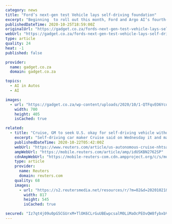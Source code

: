 ```yaml
---
category: news
title: "Ford’s next-gen test Vehicle lays self-driving foundation"
excerpt: "Beginning  to roll out this month, Ford and Argo AI‘s fourth-generation self-driving test vehicles are built on the Escape Hybrid platform and feature the latest advancements in sensing and computing technology."
publishedDateTime: 2020-10-25T18:59:00Z
originalUrl: "https://gadget.co.za/fords-next-gen-test-vehicle-lays-self-driving-foundation/"
webUrl: "https://gadget.co.za/fords-next-gen-test-vehicle-lays-self-driving-foundation/"
type: article
quality: 24
heat: -1
published: false

provider:
  name: gadget.co.za
  domain: gadget.co.za

topics:
  - AI in Autos
  - AI

images:
  - url: "https://gadget.co.za/wp-content/uploads/2020/10/1-QTFqvEO6Ycqd6nqk9Cd-vA.jpeg"
    width: 700
    height: 405
    isCached: true

related:
  - title: "Cruise, GM to seek U.S. okay for self-driving vehicle without pedal, steering wheel"
    excerpt: "Self-driving car maker Cruise said on Wednesday it and majority shareholder General Motors Co would seek U.S. regulatory approval in coming months to deploy a limited number of Cruise Origin vehicles without steering wheels or pedals."
    publishedDateTime: 2020-10-22T05:42:00Z
    webUrl: "https://www.reuters.com/article/us-autonomous-cruise-nhtsa-idUSKBN2762SP"
    ampWebUrl: "https://mobile.reuters.com/article/amp/idUSKBN2762SP"
    cdnAmpWebUrl: "https://mobile-reuters-com.cdn.ampproject.org/c/s/mobile.reuters.com/article/amp/idUSKBN2762SP"
    type: article
    provider:
      name: Reuters
      domain: reuters.com
    quality: 68
    images:
      - url: "https://s2.reutersmedia.net/resources/r/?m=02&d=20201021&t=2&i=1538353675&w=&fh=545px&fw=&ll=&pl=&sq=&r=LYNXMPEG9K1PD"
        width: 817
        height: 545
        isCached: true

secured: "Iz7qt4j09u0pG5CGUrxM+TlOK6CLrGuUBEwpcsalM0LiMaOcPEOvQW8fybxbVGm68PrrJ5JWXQZokpktZTtkRX5OiOGa9sF3SIDajzAjRazpZgnKtZRPaseHGi2vS1dC5oGGQ35YAyMISPZEHk9YGlFdueHPicd83EpRGsD3B8iVcMYOccFPvuFpaPlB65nutpElvV6UPBNVtr9R1pKsGHFJ0/8R8Vsmqmt6Q01bJzPdIGchdvQZke+2mMXE4tdtmFPyp4VCZPlsH1uMQMVHHLboipfuX0ugTISjNbeKAadrRxhDoqyFHTH6KYptdft2yMyDRZNlo4bzqIz0rNlyPDoF7Fzlr+myybkF9Dl+Gg4=;zJ2d0HC5bBVaSOCDqpRLSA=="
---
```


